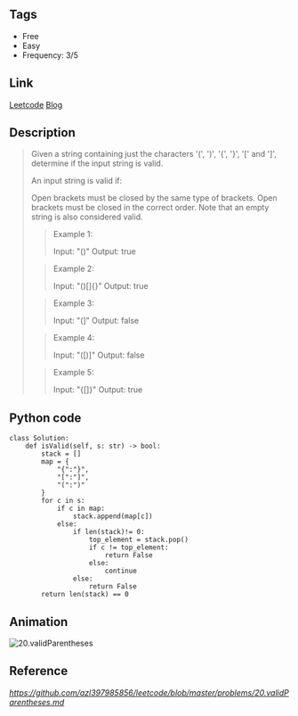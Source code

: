 ## Tags
- Free
- Easy
- Frequency: 3/5

## Link
[Leetcode](https://leetcode.com/problems/valid-parentheses/)
[Blog](http://206.81.6.248:12306/leetcode/valid-parentheses/description)

## Description

>Given a string containing just the characters '(', ')', '{', '}', '[' and ']', determine if the input string is valid.
>
>An input string is valid if:
>
>Open brackets must be closed by the same type of brackets.
>Open brackets must be closed in the correct order.
>Note that an empty string is also considered valid.
>
>>Example 1:
>>
>>Input: "()"
>>Output: true
>
>>Example 2:
>>
>>Input: "()[]{}"
>>Output: true
>
>>Example 3:
>>
>>Input: "(]"
>>Output: false
>
>>Example 4:
>>
>>Input: "([)]"
>>Output: false
>
>>Example 5:
>>
>>Input: "{[]}"
>>Output: true


## Python code
```
class Solution:
    def isValid(self, s: str) -> bool:
        stack = []
        map = {
            "{":"}",
            "[":"]",
            "(":")"
        }
        for c in s:
            if c in map:
                stack.append(map[c])
            else:
                if len(stack)!= 0:
                    top_element = stack.pop()
                    if c != top_element:
                        return False
                    else:
                        continue
                else:
                    return False
        return len(stack) == 0
```

## Animation
![20.validParentheses](https://github.com/azl397985856/leetcode/blob/master/assets/20.validParentheses.gif)

## Reference
*https://github.com/azl397985856/leetcode/blob/master/problems/20.validParentheses.md*